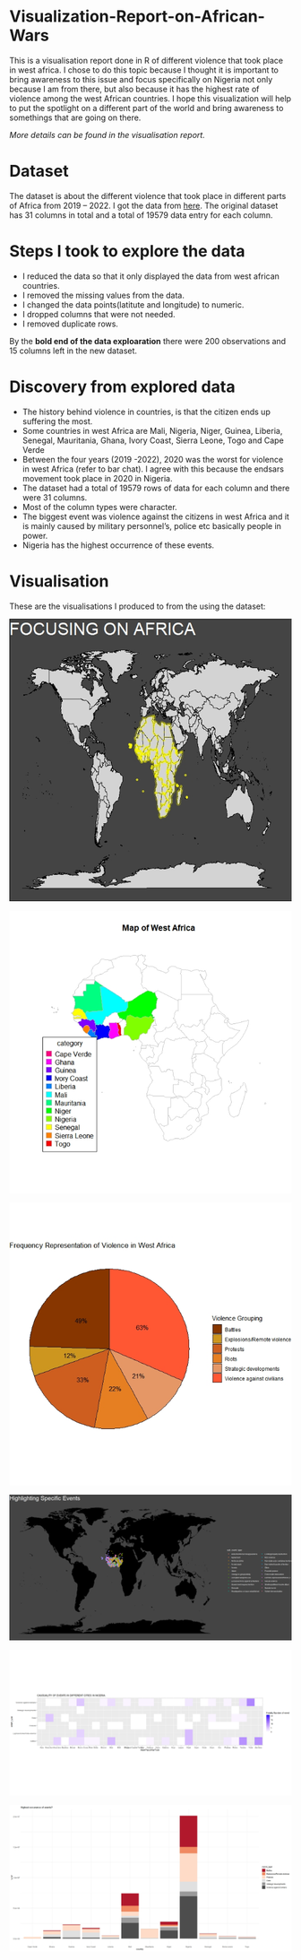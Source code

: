 # Visualization-Report-on-African-Wars
This is a visualisation report done in R of different violence that took place in west africa. I chose to do this topic because I thought it is important to bring awareness to this issue and focus specifically on Nigeria not only because I am from there, but also because it has the highest rate of violence among the west African countries. I hope this visualization will help to put the spotlight on a different part of the world and bring awareness to somethings that are going on there. 

<em>More details can be found in the visualisation report.</em>

# Dataset
The dataset is about the different violence that took place in different parts of Africa from 2019 – 2022. I got the data from [here](https://acleddata.com/data-export-tool/). The original dataset has 31 columns in total and a total of 19579 data entry for each column. 


# Steps I took to explore the data
- I reduced the data so that it only displayed the data from west african countries.
- I removed the missing values from the data.
- I changed the data points(latitute and longitude) to numeric.
- I dropped columns that were not needed.
- I removed duplicate rows.

By the **bold end of the data exploaration** there were 200 observations and 15 columns left in the new dataset.


# Discovery from explored data
- The history behind violence in countries, is that the citizen ends up suffering the most.
- Some countries in west Africa are Mali, Nigeria, Niger, Guinea, Liberia, Senegal, Mauritania, Ghana, Ivory Coast, Sierra Leone, Togo and Cape Verde 
- Between the four years (2019 -2022), 2020 was the worst for violence in west Africa (refer to bar chat). I agree with this because the endsars movement took place in 2020 in Nigeria.
- The dataset had a total of 19579 rows of data for each column and there were 31 columns.
- Most of the column types were character.
- The biggest event was violence against the citizens in west Africa and it is mainly caused by military personnel’s, police etc basically people in power.
- Nigeria has the highest occurrence of these events.


# Visualisation
These are the visualisations I produced to from the using the dataset:

![Map of the world](https://github.com/erifejams/Visualization-Report-on-African-Wars/blob/main/Visualisations/MapOfWorld.jpeg)

![countries in west africa](https://github.com/erifejams/Visualization-Report-on-African-Wars/blob/main/Visualisations/AfricaMap.jpeg)

![An image](https://github.com/erifejams/Visualization-Report-on-African-Wars/blob/main/Visualisations/Pie%20chart.jpeg)

![An image](https://github.com/erifejams/Visualization-Report-on-African-Wars/blob/main/Visualisations/SubEventOnMap.jpeg)

![An image](https://github.com/erifejams/Visualization-Report-on-African-Wars/blob/main/Visualisations/HeatMapCasualitiesCities.jpeg)

![An image](https://github.com/erifejams/Visualization-Report-on-African-Wars/blob/main/Visualisations/BarChart.jpeg)



